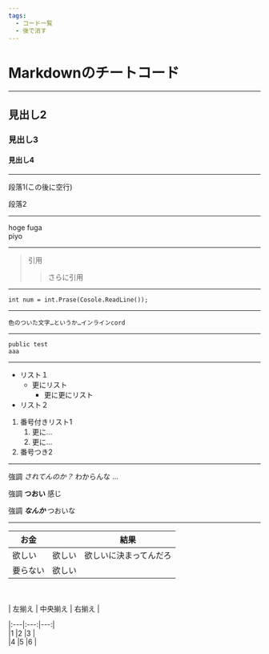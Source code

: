 ```yaml
---
tags:
  - コード一覧
  - 後で消す
---
```

# Markdownのチートコード
***
## 見出し2
### 見出し3
#### 見出し4
***

段落1(この後に空行)

段落2
***

hoge
fuga  
piyo
***
>引用
>>さらに引用
***

~~~
int num = int.Prase(Cosole.ReadLine());
~~~
***

`色のついた文字…というか…インラインcord`
***
    public test
    aaa
***
- リスト１
  - 更にリスト
    - 更に更にリスト
- リスト２

1. 番号付きリスト1
    1. 更に…
    2. 更に…
2. 番号つき2
***
強調 _されてんのか？_ わからんな …　　

強調 **つおい** 感じ　　

強調 ***なんか*** つおいな

***

| お金 |  | 結果　|
----|---- | ---- |
| 欲しい | 欲しい | 欲しいに決まってんだろ |
| 要らない | 欲しい |
　　

| 左揃え | 中央揃え | 右揃え |

|:---|:---:|---:|  
|1 |2 |3 |  
|4 |5 |6 |

  
